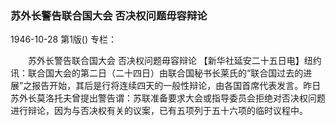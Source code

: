 ### 苏外长警告联合国大会  否决权问题毋容辩论

1946-10-28
第1版()
专栏：

　　苏外长警告联合国大会
    否决权问题毋容辩论
    【新华社延安二十五日电】纽约讯：联合国大会的第二日（二十四日）由联合国秘书长莱氏的“联合国过去的进展”之报告开始，其后是行将连续四天的一般性辩论，由各国首席代表发言。昨日苏外长莫洛托夫曾提出警告谓：苏联准备要求大会或指导委员会拒绝对否决权问题进行辩论，因为与否决权有关的议案，已有五项列于五十六项的临时议程中。
